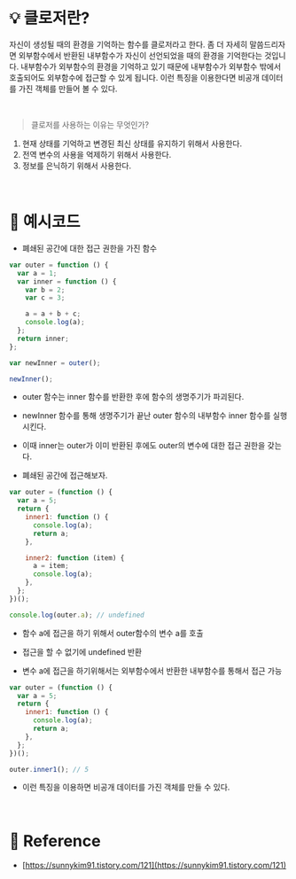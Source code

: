 # 💡 클로저란?

자신이 생성될 때의 환경을 기억하는 함수를 클로저라고 한다.
좀 더 자세히 말씀드리자면 외부함수에서 반환된 내부함수가 자신이 선언되었을 때의 환경을 기억한다는 것입니다.
내부함수가 외부함수의 환경을 기억하고 있기 때문에 내부함수가 외부함수 밖에서 호출되어도 외부함수에 접근할 수 있게 됩니다.
이런 특징을 이용한다면 비공개 데이터를 가진 객체를 만들어 볼 수 있다.

<br/>

> 클로저를 사용하는 이유는 무엇인가?

1. 현재 상태를 기억하고 변경된 최신 상태를 유지하기 위해서 사용한다.
2. 전역 변수의 사용을 억제하기 위해서 사용한다.
3. 정보를 은닉하기 위해서 사용한다.

<br/>

# 🚀 예시코드

- 폐쇄된 공간에 대한 접근 권한을 가진 함수

```jsx
var outer = function () {
  var a = 1;
  var inner = function () {
    var b = 2;
    var c = 3;

    a = a + b + c;
    console.log(a);
  };
  return inner;
};

var newInner = outer();

newInner();
```

- outer 함수는 inner 함수를 반환한 후에 함수의 생명주기가 파괴된다.
- newInner 함수를 통해 생명주기가 끝난 outer 함수의 내부함수 inner 함수를 실행시킨다.
- 이때 inner는 outer가 이미 반환된 후에도 outer의 변수에 대한 접근 권한을 갖는다.

- 폐쇄된 공간에 접근해보자.

```jsx
var outer = (function () {
  var a = 5;
  return {
    inner1: function () {
      console.log(a);
      return a;
    },

    inner2: function (item) {
      a = item;
      console.log(a);
    },
  };
})();

console.log(outer.a); // undefined
```

- 함수 a에 접근을 하기 위해서 outer함수의 변수 a를 호출
- 접근을 할 수 없기에 undefined 반환

- 변수 a에 접근을 하기위해서는 외부함수에서 반환한 내부함수를 통해서 접근 가능

```jsx
var outer = (function () {
  var a = 5;
  return {
    inner1: function () {
      console.log(a);
      return a;
    },
  };
})();

outer.inner1(); // 5
```

- 이런 특징을 이용하면 비공개 데이터를 가진 객체를 만들 수 있다.

<br/>

# 🔗 Reference

- [https://sunnykim91.tistory.com/121](https://sunnykim91.tistory.com/121)
